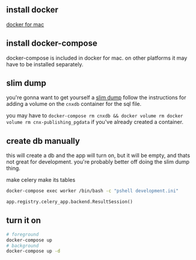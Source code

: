 ## install docker

[docker for mac](https://store.docker.com/editions/community/docker-ce-desktop-mac)


## install docker-compose

docker-compose is included in docker for mac. on other platforms it may have to be installed separately.

## slim dump

you're gonna want to get yourself a [slim dump](https://github.com/Connexions/devops/wiki/How-To:-Get-a-Slim-Database-Dump)
follow the instructions for adding a volume on the `cnxdb` container for the sql file.

you may have to `docker-compose rm cnxdb && docker volume rm docker volume rm cnx-publishing_pgdata` if you've already created a container.

## create db manually

this will create a db and the app will turn on, but it will be empty, and thats not great for
development. you're probably better off doing the slim dump thing.

make celery make its tables

```bash
docker-compose exec worker /bin/bash -c "pshell development.ini"
```

```python
app.registry.celery_app.backend.ResultSession()
```

## turn it on
```bash
# foreground
docker-compose up
# background
docker-compose up -d
```
